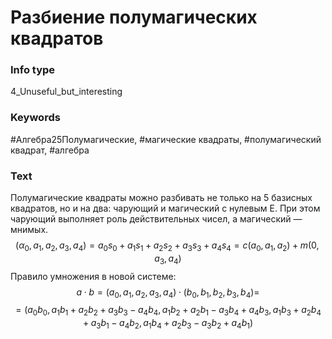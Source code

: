 # Разбиение полумагических квадратов
### Info type
4_Unuseful_but_interesting
### Keywords
#Алгебра25Полумагические, #магические квадраты, #полумагический квадрат, #алгебра
### Text
Полумагические квадраты можно разбивать не только на 5 базисных квадратов, но и на два: чарующий и магический с нулевым E. При этом чарующий выполняет роль действительных чисел, а магический — мнимых.
$$(\alpha_0, a_1, a_2, a_3, a_4) = a_0s_0 + a_1s_1 + a_2s_2 + a_3s_3 + a_4s_4 = c(a_0, a_1, a_2) + m(0, a_3, a_4)$$
Правило умножения в новой системе:
$$a \cdot b = (a_0, a_1, a_2, a_3, a_4) \cdot (b_0, b_1, b_2, b_3, b_4) =$$
$$=(a_0b_0, a_1b_1 + a_2b_2 + a_3b_3 - a_4b_4, a_1b_2 + a_2b_1 - a_3b_4 + a_4b_3, a_1b_3 + a_2b_4 + a_3b_1 - a_4b_2, a_1b_4 + a_2b_3 - a_3b_2 + a_4b_1)$$